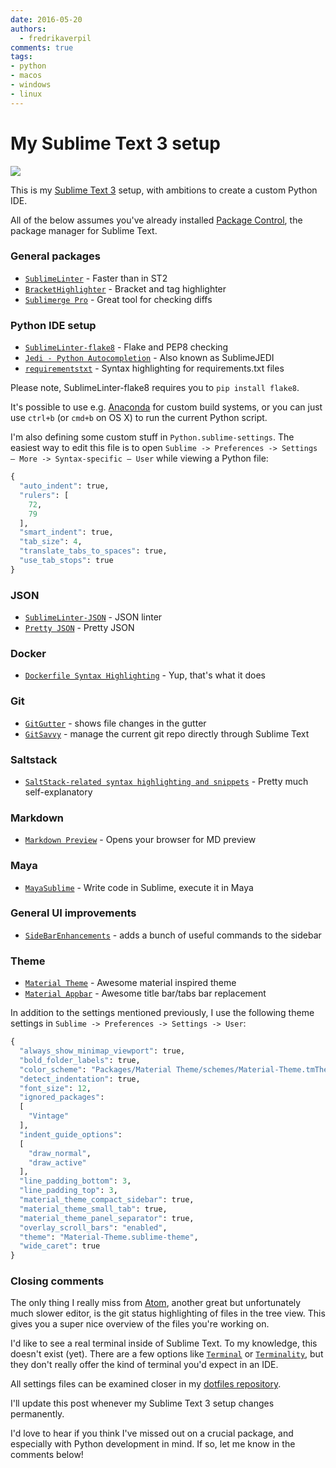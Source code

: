 ```yaml
---
date: 2016-05-20
authors:
  - fredrikaverpil
comments: true
tags:
- python
- macos
- windows
- linux
---
```


# My Sublime Text 3 setup

![](/static/editor/sublime_material.png)

This is my [Sublime Text 3](https://www.sublimetext.com) setup, with ambitions to create a custom Python IDE.

<!-- more -->

All of the below assumes you've already installed [Package Control](https://packagecontrol.io), the package manager for Sublime Text.

### General packages

* [`SublimeLinter`](http://www.sublimelinter.com/en/latest/) - Faster than in ST2
* [`BracketHighlighter`](https://github.com/facelessuser/BracketHighlighter) - Bracket and tag highlighter
* [`Sublimerge Pro`](http://www.sublimerge.com) - Great tool for checking diffs

### Python IDE setup

* [`SublimeLinter-flake8`](https://github.com/SublimeLinter/SublimeLinter-flake8) - Flake and PEP8 checking
* [`Jedi - Python Autocompletion`](https://github.com/srusskih/SublimeJEDI) - Also known as SublimeJEDI
* [`requirementstxt`](https://github.com/wuub/requirementstxt) - Syntax highlighting for requirements.txt files

Please note, SublimeLinter-flake8 requires you to `pip install flake8`.

It's possible to use e.g. [Anaconda](http://damnwidget.github.io/anaconda/) for custom build systems, or you can just use `ctrl+b` (or `cmd+b` on OS X) to run the current Python script.

I'm also defining some custom stuff in `Python.sublime-settings`. The easiest way to edit this file is to open `Sublime -> Preferences -> Settings – More -> Syntax-specific – User` while viewing a Python file:

```python
{
  "auto_indent": true,
  "rulers": [
    72,
    79
  ],
  "smart_indent": true,
  "tab_size": 4,
  "translate_tabs_to_spaces": true,
  "use_tab_stops": true
}
```

### JSON

* [`SublimeLinter-JSON`](https://github.com/SublimeLinter/SublimeLinter-json) - JSON linter
* [`Pretty JSON`](https://github.com/dzhibas/SublimePrettyJson) - Pretty JSON

### Docker

* [`Dockerfile Syntax Highlighting`](https://github.com/asbjornenge/Docker.tmbundle) - Yup, that's what it does

### Git

* [`GitGutter`](https://github.com/jisaacks/GitGutter) - shows file changes in the gutter
* [`GitSavvy`](https://github.com/divmain/GitSavvy) - manage the current git repo directly through Sublime Text

### Saltstack

* [`SaltStack-related syntax highlighting and snippets`](https://github.com/saltstack/sublime-text) - Pretty much self-explanatory

### Markdown

* [`Markdown Preview`](https://github.com/revolunet/sublimetext-markdown-preview) - Opens your browser for MD preview

### Maya

* [`MayaSublime`](https://github.com/justinfx/MayaSublime) - Write code in Sublime, execute it in Maya

### General UI improvements

* [`SideBarEnhancements`](https://github.com/titoBouzout/SideBarEnhancements) - adds a bunch of useful commands to the sidebar

### Theme

* [`Material Theme`](https://github.com/equinusocio/material-theme) - Awesome material inspired theme
* [`Material Appbar`](https://github.com/equinusocio/material-theme-appbar) - Awesome title bar/tabs bar replacement

In addition to the settings mentioned previously, I use the following theme settings in `Sublime -> Preferences -> Settings -> User`:

```python
{
  "always_show_minimap_viewport": true,
  "bold_folder_labels": true,
  "color_scheme": "Packages/Material Theme/schemes/Material-Theme.tmTheme",
  "detect_indentation": true,
  "font_size": 12,
  "ignored_packages":
  [
    "Vintage"
  ],
  "indent_guide_options":
  [
    "draw_normal",
    "draw_active"
  ],
  "line_padding_bottom": 3,
  "line_padding_top": 3,
  "material_theme_compact_sidebar": true,
  "material_theme_small_tab": true,
  "material_theme_panel_separator": true,
  "overlay_scroll_bars": "enabled",
  "theme": "Material-Theme.sublime-theme",
  "wide_caret": true
}

```

### Closing comments

The only thing I really miss from [Atom](https://www.atom.io), another great but unfortunately much slower editor, is the git status highlighting of files in the tree view. This gives you a super nice overview of the files you're working on.

I'd like to see a real terminal inside of Sublime Text. To my knowledge, this doesn't exist (yet). There are a few options like [`Terminal`](https://github.com/wbond/sublime_terminal) or [`Terminality`](https://github.com/spywhere/Terminality), but they don't really offer the kind of terminal you'd expect in an IDE.

All settings files can be examined closer in my [dotfiles repository](https://github.com/fredrikaverpil/dotfiles).

I'll update this post whenever my Sublime Text 3 setup changes permanently.

I'd love to hear if you think I've missed out on a crucial package, and especially with Python development in mind. If so, let me know in the comments below!